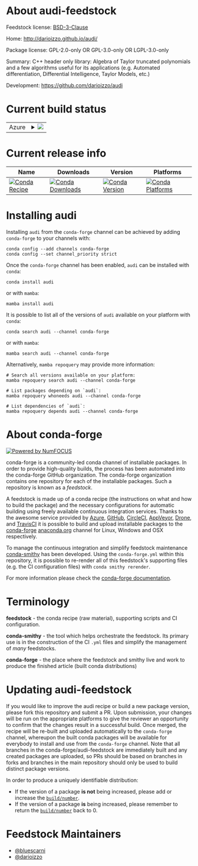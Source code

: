 About audi-feedstock
====================

Feedstock license: [BSD-3-Clause](https://github.com/conda-forge/audi-feedstock/blob/main/LICENSE.txt)

Home: http://darioizzo.github.io/audi/

Package license: GPL-2.0-only OR GPL-3.0-only OR LGPL-3.0-only

Summary: C++ header only library: Algebra of Taylor truncated polynomials and a few algorithms useful for its applications (e.g. Automated differentiation, Differential Intelligence, Taylor Models, etc.)

Development: https://github.com/darioizzo/audi

Current build status
====================


<table>
    
  <tr>
    <td>Azure</td>
    <td>
      <details>
        <summary>
          <a href="https://dev.azure.com/conda-forge/feedstock-builds/_build/latest?definitionId=2745&branchName=main">
            <img src="https://dev.azure.com/conda-forge/feedstock-builds/_apis/build/status/audi-feedstock?branchName=main">
          </a>
        </summary>
        <table>
          <thead><tr><th>Variant</th><th>Status</th></tr></thead>
          <tbody><tr>
              <td>linux_64</td>
              <td>
                <a href="https://dev.azure.com/conda-forge/feedstock-builds/_build/latest?definitionId=2745&branchName=main">
                  <img src="https://dev.azure.com/conda-forge/feedstock-builds/_apis/build/status/audi-feedstock?branchName=main&jobName=linux&configuration=linux%20linux_64_" alt="variant">
                </a>
              </td>
            </tr><tr>
              <td>osx_64</td>
              <td>
                <a href="https://dev.azure.com/conda-forge/feedstock-builds/_build/latest?definitionId=2745&branchName=main">
                  <img src="https://dev.azure.com/conda-forge/feedstock-builds/_apis/build/status/audi-feedstock?branchName=main&jobName=osx&configuration=osx%20osx_64_" alt="variant">
                </a>
              </td>
            </tr><tr>
              <td>osx_arm64</td>
              <td>
                <a href="https://dev.azure.com/conda-forge/feedstock-builds/_build/latest?definitionId=2745&branchName=main">
                  <img src="https://dev.azure.com/conda-forge/feedstock-builds/_apis/build/status/audi-feedstock?branchName=main&jobName=osx&configuration=osx%20osx_arm64_" alt="variant">
                </a>
              </td>
            </tr><tr>
              <td>win_64</td>
              <td>
                <a href="https://dev.azure.com/conda-forge/feedstock-builds/_build/latest?definitionId=2745&branchName=main">
                  <img src="https://dev.azure.com/conda-forge/feedstock-builds/_apis/build/status/audi-feedstock?branchName=main&jobName=win&configuration=win%20win_64_" alt="variant">
                </a>
              </td>
            </tr>
          </tbody>
        </table>
      </details>
    </td>
  </tr>
</table>

Current release info
====================

| Name | Downloads | Version | Platforms |
| --- | --- | --- | --- |
| [![Conda Recipe](https://img.shields.io/badge/recipe-audi-green.svg)](https://anaconda.org/conda-forge/audi) | [![Conda Downloads](https://img.shields.io/conda/dn/conda-forge/audi.svg)](https://anaconda.org/conda-forge/audi) | [![Conda Version](https://img.shields.io/conda/vn/conda-forge/audi.svg)](https://anaconda.org/conda-forge/audi) | [![Conda Platforms](https://img.shields.io/conda/pn/conda-forge/audi.svg)](https://anaconda.org/conda-forge/audi) |

Installing audi
===============

Installing `audi` from the `conda-forge` channel can be achieved by adding `conda-forge` to your channels with:

```
conda config --add channels conda-forge
conda config --set channel_priority strict
```

Once the `conda-forge` channel has been enabled, `audi` can be installed with `conda`:

```
conda install audi
```

or with `mamba`:

```
mamba install audi
```

It is possible to list all of the versions of `audi` available on your platform with `conda`:

```
conda search audi --channel conda-forge
```

or with `mamba`:

```
mamba search audi --channel conda-forge
```

Alternatively, `mamba repoquery` may provide more information:

```
# Search all versions available on your platform:
mamba repoquery search audi --channel conda-forge

# List packages depending on `audi`:
mamba repoquery whoneeds audi --channel conda-forge

# List dependencies of `audi`:
mamba repoquery depends audi --channel conda-forge
```


About conda-forge
=================

[![Powered by
NumFOCUS](https://img.shields.io/badge/powered%20by-NumFOCUS-orange.svg?style=flat&colorA=E1523D&colorB=007D8A)](https://numfocus.org)

conda-forge is a community-led conda channel of installable packages.
In order to provide high-quality builds, the process has been automated into the
conda-forge GitHub organization. The conda-forge organization contains one repository
for each of the installable packages. Such a repository is known as a *feedstock*.

A feedstock is made up of a conda recipe (the instructions on what and how to build
the package) and the necessary configurations for automatic building using freely
available continuous integration services. Thanks to the awesome service provided by
[Azure](https://azure.microsoft.com/en-us/services/devops/), [GitHub](https://github.com/),
[CircleCI](https://circleci.com/), [AppVeyor](https://www.appveyor.com/),
[Drone](https://cloud.drone.io/welcome), and [TravisCI](https://travis-ci.com/)
it is possible to build and upload installable packages to the
[conda-forge](https://anaconda.org/conda-forge) [anaconda.org](https://anaconda.org/)
channel for Linux, Windows and OSX respectively.

To manage the continuous integration and simplify feedstock maintenance
[conda-smithy](https://github.com/conda-forge/conda-smithy) has been developed.
Using the ``conda-forge.yml`` within this repository, it is possible to re-render all of
this feedstock's supporting files (e.g. the CI configuration files) with ``conda smithy rerender``.

For more information please check the [conda-forge documentation](https://conda-forge.org/docs/).

Terminology
===========

**feedstock** - the conda recipe (raw material), supporting scripts and CI configuration.

**conda-smithy** - the tool which helps orchestrate the feedstock.
                   Its primary use is in the construction of the CI ``.yml`` files
                   and simplify the management of *many* feedstocks.

**conda-forge** - the place where the feedstock and smithy live and work to
                  produce the finished article (built conda distributions)


Updating audi-feedstock
=======================

If you would like to improve the audi recipe or build a new
package version, please fork this repository and submit a PR. Upon submission,
your changes will be run on the appropriate platforms to give the reviewer an
opportunity to confirm that the changes result in a successful build. Once
merged, the recipe will be re-built and uploaded automatically to the
`conda-forge` channel, whereupon the built conda packages will be available for
everybody to install and use from the `conda-forge` channel.
Note that all branches in the conda-forge/audi-feedstock are
immediately built and any created packages are uploaded, so PRs should be based
on branches in forks and branches in the main repository should only be used to
build distinct package versions.

In order to produce a uniquely identifiable distribution:
 * If the version of a package **is not** being increased, please add or increase
   the [``build/number``](https://docs.conda.io/projects/conda-build/en/latest/resources/define-metadata.html#build-number-and-string).
 * If the version of a package **is** being increased, please remember to return
   the [``build/number``](https://docs.conda.io/projects/conda-build/en/latest/resources/define-metadata.html#build-number-and-string)
   back to 0.

Feedstock Maintainers
=====================

* [@bluescarni](https://github.com/bluescarni/)
* [@darioizzo](https://github.com/darioizzo/)


<!-- dummy commit to enable rerendering -->

